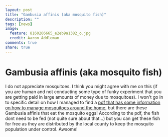 ```yaml
---
layout: post
title: "Gambusia affinis (aka mosquito fish)"
description: ""
tags: [news]
image:
  feature: 8160206665_e2eb9a1382_o.jpg
  credit: Aaron Addleman
comments: true
share: true
---
```


# Gambusia affinis (aka mosquito fish)

<p>I do not appreciate mosquitoes. I think you might agree with me on this (if you are human and not conducting some type of funky experiment that you are getting paid in large amounts of money due to mosquitoes). I won't go in to specific detail on how I managed to find a <a title="Are you raising mosquitos in your back yard?" href="http://www.sccgov.org/SCC/docs%2FVector%20Control%20District%20%28DIV%29%2Fattachments%2F635820ARE%20YOU%20RAISING%20Mosquitoes%20for%20website.pdf">pdf that has some information on how to&nbsp;manage mosquitoes around the home</a>, but there are these Gambusia affinis that eat the mosquito eggs! According to the pdf, the fish dont need to be fed (not quite sure about that...) but you can get these fish for free as they are distributed by the local county to keep the mosquito population under control. Awsome!</p>
